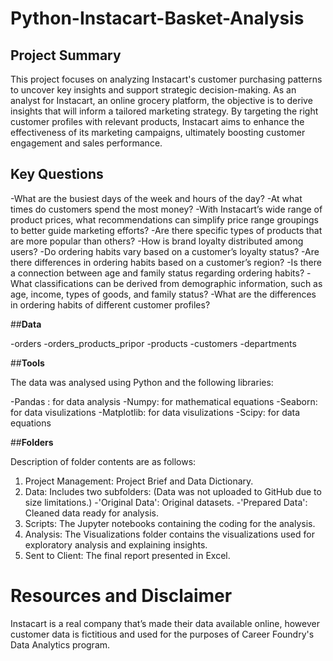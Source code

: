 # Python-Instacart-Basket-Analysis

## Project Summary
This project focuses on analyzing Instacart's customer purchasing patterns to uncover key insights and support strategic decision-making. As an analyst for Instacart, an online grocery platform, the objective is to derive insights that will inform a tailored marketing strategy. By targeting the right customer profiles with relevant products, Instacart aims to enhance the effectiveness of its marketing campaigns, ultimately boosting customer engagement and sales performance.

## Key Questions

-What are the busiest days of the week and hours of the day?
-At what times do customers spend the most money?
-With Instacart’s wide range of product prices, what recommendations can simplify price range groupings to better guide marketing efforts?
-Are there specific types of products that are more popular than others?
-How is brand loyalty distributed among users?
-Do ordering habits vary based on a customer’s loyalty status?
-Are there differences in ordering habits based on a customer’s region?
-Is there a connection between age and family status regarding ordering habits?
-What classifications can be derived from demographic information, such as age, income, types of goods, and family status?
-What are the differences in ordering habits of different customer profiles?

##**Data** 

-orders
-orders_products_pripor
-products
-customers
-departments

##**Tools**

The data was analysed using Python and the following libraries:

-Pandas : for data analysis
-Numpy: for mathematical equations
-Seaborn: for data visulizations
-Matplotlib: for data visulizations
-Scipy: for data equations

##**Folders**

Description of folder contents are as follows:

1. Project Management: Project Brief and Data Dictionary.
2. Data: Includes two subfolders: (Data was not uploaded to GitHub due to size limitations.)
-'Original Data': Original datasets.
-'Prepared Data': Cleaned data ready for analysis.
3. Scripts: The Jupyter notebooks containing the coding for the analysis.
4. Analysis: The Visualizations folder contains the visualizations used for exploratory analysis and explaining insights.
5. Sent to Client: The final report presented in Excel.

# Resources and Disclaimer

Instacart is a real company that’s made their data available online, however customer data is fictitious and used for the purposes of Career Foundry's Data Analytics program.
